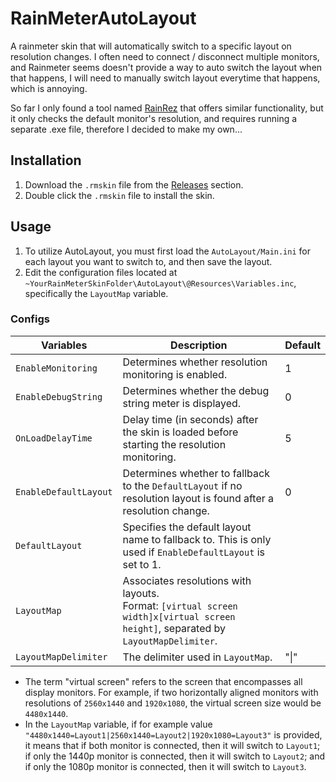 # RainMeterAutoLayout

A rainmeter skin that will automatically switch to a specific layout on resolution changes. I often need to connect / disconnect multiple monitors, and Rainmeter seems doesn't provide a way to auto switch the layout when that happens, I will need to manually switch layout everytime that happens, which is annoying.

So far I only found a tool named [RainRez](https://forum.rainmeter.net/viewtopic.php?t=10471) that offers similar functionality, but it only checks the default monitor's resolution, and requires running a separate .exe file, therefore I decided to make my own...

## Installation

1. Download the `.rmskin` file from the [Releases](https://github.com/JoeSiu/RainMeterAutoLayout/releases/latest) section.
2. Double click the `.rmskin` file to install the skin.

## Usage

1. To utilize AutoLayout, you must first load the `AutoLayout/Main.ini` for each layout you want to switch to, and then save the layout.
2. Edit the configuration files located at `~YourRainMeterSkinFolder\AutoLayout\@Resources\Variables.inc`, specifically the `LayoutMap` variable.

### Configs

| Variables             | Description                                                                                                                            | Default |
| --------------------- | -------------------------------------------------------------------------------------------------------------------------------------- | ------- |
| `EnableMonitoring`    | Determines whether resolution monitoring is enabled.                                                                                   | 1       |
| `EnableDebugString`   | Determines whether the debug string meter is displayed.                                                                                | 0       |
| `OnLoadDelayTime`     | Delay time (in seconds) after the skin is loaded before starting the resolution monitoring.                                            | 5       |
| `EnableDefaultLayout` | Determines whether to fallback to the `DefaultLayout` if no resolution layout is found after a resolution change.                      | 0       |
| `DefaultLayout`       | Specifies the default layout name to fallback to. This is only used if `EnableDefaultLayout` is set to 1.                              |         |
| `LayoutMap`           | Associates resolutions with layouts.<br />Format: `[virtual screen width]x[virtual screen height]`, separated by `LayoutMapDelimiter`. |         |
| `LayoutMapDelimiter`  | The delimiter used in `LayoutMap`.                                                                                                     | "\|"    |

- The term "virtual screen" refers to the screen that encompasses all display monitors. For example, if two horizontally aligned monitors with resolutions of `2560x1440` and `1920x1080`, the virtual screen size would be `4480x1440`.
- In the `LayoutMap` variable, if for example value `"4480x1440=Layout1|2560x1440=Layout2|1920x1080=Layout3"` is provided, it means that if both monitor is connected, then it will switch to `Layout1`; if only the 1440p monitor is connected, then it will switch to `Layout2`; and if only the 1080p monitor is connected, then it will switch to `Layout3`.

